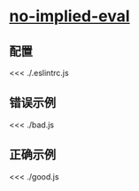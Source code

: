 # [no-implied-eval](https://eslint.org/docs/rules/no-implied-eval)

## 配置

<<< ./.eslintrc.js

## 错误示例

<<< ./bad.js

## 正确示例

<<< ./good.js
